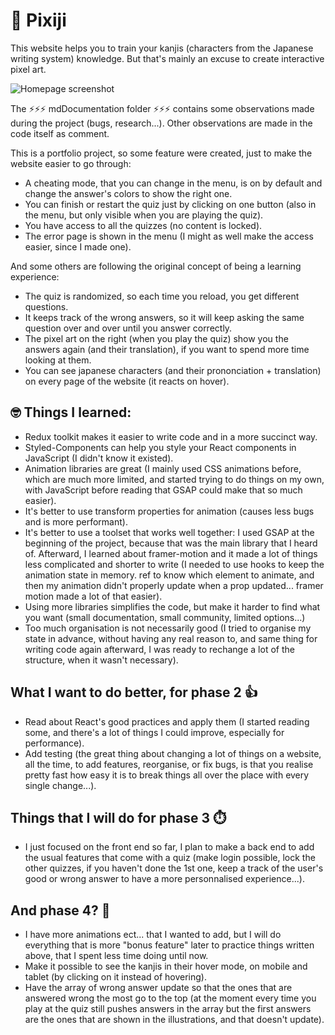 # 🌸 Pixiji

This website helps you to train your kanjis (characters from the Japanese writing system) knowledge. But that's mainly an excuse to create interactive pixel art.

![Homepage screenshot](https://user-images.githubusercontent.com/24965333/116855558-e27d4900-abf9-11eb-85e8-5defb196eb01.png)

The ⚡⚡⚡ mdDocumentation folder ⚡⚡⚡ contains some observations made during the project (bugs, research...). Other observations are made in the code itself as comment.

This is a portfolio project, so some feature were created, just to make the website easier to go through:
* A cheating mode, that you can change in the menu, is on by default and change the answer's colors to show the right one.
* You can finish or restart the quiz just by clicking on one button (also in the menu, but only visible when you are playing the quiz).
* You have access to all the quizzes (no content is locked).
* The error page is shown in the menu (I might as well make the access easier, since I made one).

And some others are following the original concept of being a learning experience:
* The quiz is randomized, so each time you reload, you get different questions.
* It keeps track of the wrong answers, so it will keep asking the same question over and over until you answer correctly.
* The pixel art on the right (when you play the quiz) show you the answers again (and their translation), if you want to spend more time looking at them.
* You can see japanese characters (and their prononciation + translation) on every page of the website (it reacts on hover).

## 🤓 Things I learned:
* Redux toolkit makes it easier to write code and in a more succinct way.
* Styled-Components can help you style your React components in JavaScript (I didn't know it existed).
* Animation libraries are great (I mainly used CSS animations before, which are much more limited, and started trying to do things on my own, with JavaScript before reading that GSAP could make that so much easier).
* It's better to use transform properties for animation (causes less bugs and is more performant).
* It's better to use a toolset that works well together: I used GSAP at the beginning of the project, because that was the main library that I heard of. Afterward, I learned about framer-motion and it made a lot of things less complicated and shorter to write (I needed to use hooks to keep the animation state in memory. ref to know which element to animate, and then my animation didn't properly update when a prop updated... framer motion made a lot of that easier).
* Using more libraries simplifies the code, but make it harder to find what you want (small documentation, small community, limited options...)
* Too much organisation is not necessarily good (I tried to organise my state in advance, without having any real reason to, and same thing for writing code again afterward, I was ready to rechange a lot of the structure, when it wasn't necessary).

## What I want to do better, for phase 2 👍
* Read about React's good practices and apply them (I started reading some, and there's a lot of things I could improve, especially for performance).
* Add testing (the great thing about changing a lot of things on a website, all the time, to add features, reorganise, or fix bugs, is that you realise pretty fast how easy it is to break things all over the place with every single change...).

## Things that I will do for phase 3 ⏱️
* I just focused on the front end so far, I plan to make a back end to add the usual features that come with a quiz (make login possible, lock the other quizzes, if you haven't done the 1st one, keep a track of the user's good or wrong answer to have a more personnalised experience...).

## And phase 4? 🤔
* I have more animations ect... that I wanted to add, but I will do everything that is more "bonus feature" later to practice things written above, that I spent less time doing until now.
* Make it possible to see the kanjis in their hover mode, on mobile and tablet (by clicking on it instead of hovering).
* Have the array of wrong answer update so that the ones that are answered wrong the most go to the top (at the moment every time you play at the quiz still pushes answers in the array but the first answers are the ones that are shown in the illustrations, and that doesn't update).
